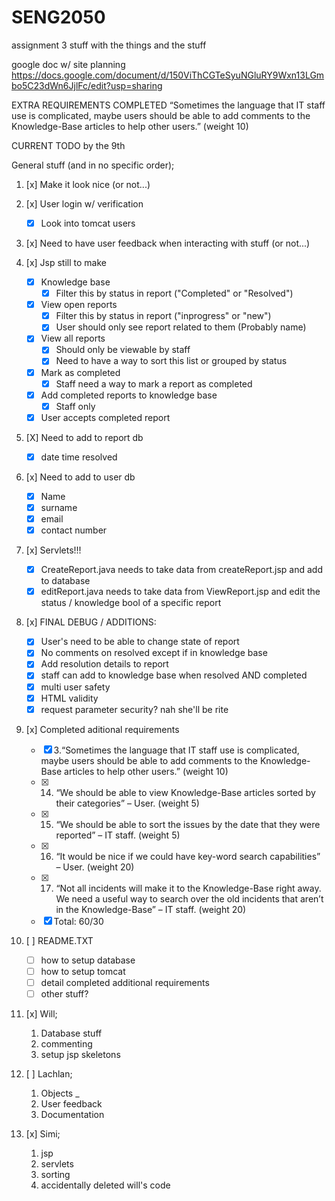 # SENG2050
assignment 3 stuff with the things and the stuff


google doc w/ site planning
https://docs.google.com/document/d/150ViThCGTeSyuNGluRY9Wxn13LGmbo5C23dWn6JjlFc/edit?usp=sharing

EXTRA REQUIREMENTS COMPLETED
“Sometimes the language that IT staff use is complicated, maybe users should be able to add comments to the Knowledge-Base articles to help other users.” (weight 10) 


CURRENT TODO by the 9th

General stuff (and in no specific order);

1. [x] Make it look nice (or not...) 

2. [x] User login w/ verification 
    - [x] Look into tomcat users

3. [x] Need to have user feedback when interacting with stuff (or not...)
    
5. [x] Jsp still to make 
    - [x] Knowledge base
        - [x] Filter this by status in report ("Completed" or "Resolved")
    - [X] View open reports
        - [x] Filter this by status in report ("inprogress" or "new")
        - [x] User should only see report related to them (Probably name)
    - [x] View all reports 
        - [x] Should only be viewable by staff 
        - [x] Need to have a way to sort this list or grouped by status
    - [x] Mark as completed 
        - [x] Staff need a way to mark a report as completed 
    - [x] Add completed reports to knowledge base
        - [x] Staff only
    - [x] User accepts completed report 
    
7. [X] Need to add to report db 
    - [X] date time resolved
    
8. [x] Need to add to user db 
    - [x] Name
    - [x] surname
    - [x] email
    - [x] contact number

9. [x] Servlets!!! 
    - [x] CreateReport.java needs to take data from createReport.jsp and add to database
    - [x] editReport.java needs to take data from ViewReport.jsp and edit the status / knowledge bool of a specific report
    
10. [x]  FINAL DEBUG / ADDITIONS: 
    - [x] User's need to be able to change state of report
    - [x] No comments on resolved except if in knowledge base
    - [x] Add resolution details to report
    - [x] staff can add to knowledge base when resolved AND completed
    - [x] multi user safety
    - [x] HTML validity
    - [x] request parameter security? nah she'll be rite
    
11. [x] Completed aditional requirements 
    - [x] 3.“Sometimes the language that IT staff use is complicated, maybe users should be able to add comments to the Knowledge-Base articles to help other users.” (weight 10)
    - [x] 14. “We should be able to view Knowledge-Base articles sorted by their categories” – User. (weight 5)
    - [x] 15. “We should be able to sort the issues by the date that they were reported” – IT staff. (weight 5)
    - [x] 16. “It would be nice if we could have key-word search capabilities” – User. (weight 20)
    - [x] 17. “Not all incidents will make it to the Knowledge-Base right away. We need a useful way to search over the old incidents that aren’t in the Knowledge-Base” – IT staff. (weight 20)
    - [x] Total: 60/30
    
12. [ ] README.TXT
    - [ ] how to setup database
    - [ ] how to setup tomcat
    - [ ] detail completed additional requirements
    - [ ] other stuff?
    
12. [x] Will;

    1. Database stuff 
    2. commenting
    3. setup jsp skeletons

13. [ ] Lachlan;

    1. Objects _
    2. User feedback
    3. Documentation

14. [x] Simi;

    1. jsp
    2. servlets
    3. sorting
    4. accidentally deleted will's code
